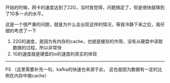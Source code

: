 开始的时候，网卡的速度达到了22G，当时我觉得，问题搞定了，但是很快就降到了1G多一点的水平。

这是一个很严重的问题，就是为什么会出现这样的情况，等我冷静下来之后，我仔细的考虑了一下

1. 22G的速度，是因为有内存的cache，也就是缓存的作用，没有从硬盘中读取数据的过程，所以非常快
2. 1G的速度就是硬盘的io的速度的真实的体现

---

PS
（这里需要补充一句，kafka的快速也来源于此， 这也是因为数据有一定的比例在内存中做cache）
